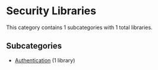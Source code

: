 # Security Libraries

This category contains 1 subcategories with 1 total libraries.

## Subcategories

- [Authentication](Authentication.md) (1 library)
